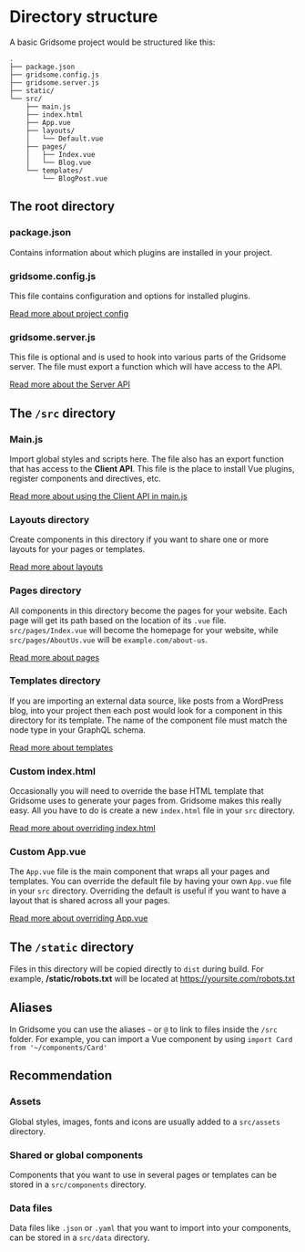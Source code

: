 # Directory structure

A basic Gridsome project would be structured like this:

```
.
├── package.json
├── gridsome.config.js
├── gridsome.server.js
├── static/
└── src/
    ├── main.js
    ├── index.html
    ├── App.vue
    ├── layouts/
    │   └── Default.vue
    ├── pages/
    │   ├── Index.vue
    │   └── Blog.vue
    └── templates/
        └── BlogPost.vue
```

## The root directory

### package.json

Contains information about which plugins are installed in your project.

### gridsome.config.js

This file contains configuration and options for installed plugins.

[Read more about project config](/docs/config/)

### gridsome.server.js

This file is optional and is used to hook into various parts of the Gridsome server. The file must export a function which will have access to the API.

[Read more about the Server API](/docs/server-api/)

## The `/src` directory

### Main.js

Import global styles and scripts here. The file also has an export function that has access to the **Client API**. This file is the place to install Vue plugins, register components and directives, etc.

[Read more about using the Client API in main.js](/docs/client-api/)

### Layouts directory

Create components in this directory if you want to share one or more
layouts for your pages or templates.

[Read more about layouts](/docs/layouts/)

### Pages directory

All components in this directory become the pages for your website.
Each page will get its path based on the location of its `.vue` file.
`src/pages/Index.vue` will become the homepage for your website,
while `src/pages/AboutUs.vue` will be `example.com/about-us`.

[Read more about pages](/docs/pages/)

### Templates directory

If you are importing an external data source, like posts from a
WordPress blog, into your project then each post would look for a
component in this directory for its template. The name of the
component file must match the node type in your GraphQL schema.

[Read more about templates](/docs/templates/)

### Custom index.html

Occasionally you will need to override the base HTML template that Gridsome uses to generate your pages from. Gridsome makes this really easy. All you have to do is create a new `index.html` file in your `src` directory.

[Read more about overriding index.html](/docs/overriding-index/)

### Custom App.vue

The `App.vue` file is the main component that wraps all your pages and templates. You can override the default file by having your own `App.vue` file in your `src` directory. Overriding the default is useful if you want to have a layout that is shared across all your pages.

[Read more about overriding App.vue](/docs/overriding-app/)

## The `/static` directory

Files in this directory will be copied directly to `dist` during build. For example, **/static/robots.txt** will be located at https://yoursite.com/robots.txt

## Aliases
In Gridsome you can use the aliases `~` or `@` to link to files inside the `/src` folder. For example, you can import a Vue component by using `import Card from '~/components/Card'`

## Recommendation

### Assets

Global styles, images, fonts and icons are usually added to a `src/assets` directory.

### Shared or global components

Components that you want to use in several pages or templates can be stored
in a `src/components` directory.

### Data files

Data files like `.json` or `.yaml` that you want to import into your components, can be stored in a `src/data` directory.
